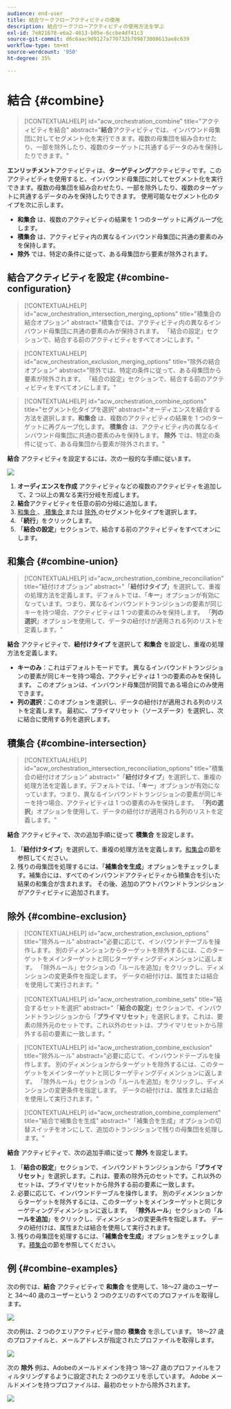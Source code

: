 ```yaml
---
audience: end-user
title: 結合ワークフローアクティビティの使用
description: 結合ワークフローアクティビティの使用方法を学ぶ
exl-id: 7e821678-e6a2-4613-b05e-6ccbe4df41c3
source-git-commit: d6c6aac9d9127a770732b709873008613ae8c639
workflow-type: tm+mt
source-wordcount: '950'
ht-degree: 35%

---
```


# 結合 {#combine}

>[!CONTEXTUALHELP]
>id="acw_orchestration_combine"
>title="アクティビティを結合"
>abstract="**結合**&#x200B;アクティビティでは、インバウンド母集団に対してセグメント化を実行できます。複数の母集団を組み合わせたり、一部を除外したり、複数のターゲットに共通するデータのみを保持したりできます。"

**エンリッチメント**&#x200B;アクティビティは、**ターゲティング**&#x200B;アクティビティです。このアクティビティを使用すると、インバウンド母集団に対してセグメント化を実行できます。複数の母集団を組み合わせたり、一部を除外したり、複数のターゲットに共通するデータのみを保持したりできます。 使用可能なセグメント化のタイプを次に示します。

<!--
The **Combine** activity can be placed after any other activity, but not at the beginning of the workflow. Any activity can be placed after the **Combine**.
-->

* **和集合** は、複数のアクティビティの結果を 1 つのターゲットに再グループ化します。
* **積集合** は、アクティビティ内の異なるインバウンド母集団に共通の要素のみを保持します。
* **除外** では、特定の条件に従って、ある母集団から要素が除外されます。

## 結合アクティビティを設定 {#combine-configuration}

>[!CONTEXTUALHELP]
>id="acw_orchestration_intersection_merging_options"
>title="積集合の結合オプション"
>abstract="積集合では、アクティビティ内の異なるインバウンド母集団に共通の要素のみが保持されます。 「結合の設定」セクションで、結合する前のアクティビティをすべてオンにします。"

>[!CONTEXTUALHELP]
>id="acw_orchestration_exclusion_merging_options"
>title="除外の結合オプション"
>abstract="除外では、特定の条件に従って、ある母集団から要素が除外されます。 「結合の設定」セクションで、結合する前のアクティビティをすべてオンにします。"

>[!CONTEXTUALHELP]
>id="acw_orchestration_combine_options"
>title="セグメント化タイプを選択"
>abstract="オーディエンスを結合する方法を選択します。**和集合** は、複数のアクティビティの結果を 1 つのターゲットに再グループ化します。 **積集合** は、アクティビティ内の異なるインバウンド母集団に共通の要素のみを保持します。 **除外** では、特定の条件に従って、ある母集団から要素が除外されます。"

**結合** アクティビティを設定するには、次の一般的な手順に従います。

![](../assets/workflow-combine.png)

1. **オーディエンスを作成** アクティビティなどの複数のアクティビティを追加して、2 つ以上の異なる実行分岐を形成します。
1. **結合**&#x200B;アクティビティを任意の前の分岐に追加します。
1. [ 和集合 ](#union)、[ 積集合 ](#intersection) または [ 除外 ](#exclusion) のセグメント化タイプを選択します。
1. 「**続行**」をクリックします。
1. 「**結合の設定**」セクションで、結合する前のアクティビティをすべてオンにします。

## 和集合 {#combine-union}

>[!CONTEXTUALHELP]
>id="acw_orchestration_combine_reconciliation"
>title="紐付けオプション"
>abstract="「**紐付けタイプ**」を選択して、重複の処理方法を定義します。デフォルトでは、「**キー**」オプションが有効になっています。つまり、異なるインバウンドトランジションの要素が同じキーを持つ場合、アクティビティは 1 つの要素のみを保持します。 「**列の選択**」オプションを使用して、データの紐付けが適用される列のリストを定義します。"

**結合** アクティビティで、**紐付けタイプ** を選択して **和集合** を設定し、重複の処理方法を定義します。

* **キーのみ**：これはデフォルトモードです。 異なるインバウンドトランジションの要素が同じキーを持つ場合、アクティビティは 1 つの要素のみを保持します。 このオプションは、インバウンド母集団が同質である場合にのみ使用できます。
* **列の選択**：このオプションを選択し、データの紐付けが適用される列のリストを定義します。 最初に、プライマリセット（ソースデータ）を選択し、次に結合に使用する列を選択します。

## 積集合 {#combine-intersection}

>[!CONTEXTUALHELP]
>id="acw_orchestration_intersection_reconciliation_options"
>title="積集合の紐付けオプション"
>abstract="「**紐付けタイプ**」を選択して、重複の処理方法を定義します。デフォルトでは、「**キー**」オプションが有効になっています。つまり、異なるインバウンドトランジションの要素が同じキーを持つ場合、アクティビティは 1 つの要素のみを保持します。 「**列の選択**」オプションを使用して、データの紐付けが適用される列のリストを定義します。"

**結合** アクティビティで、次の追加手順に従って **積集合** を設定します。

1. 「**紐付けタイプ**」を選択して、重複の処理方法を定義します。[和集合](#union)の節を参照してください。
1. 残りの母集団を処理するには、「**補集合を生成**」オプションをチェックします。補集合には、すべてのインバウンドアクティビティから積集合を引いた結果の和集合が含まれます。 その後、追加のアウトバウンドトランジションがアクティビティに追加されます。

## 除外 {#combine-exclusion}

>[!CONTEXTUALHELP]
>id="acw_orchestration_exclusion_options"
>title="除外ルール"
>abstract="必要に応じて、インバウンドテーブルを操作します。 別のディメンションからターゲットを除外するには、このターゲットをメインターゲットと同じターゲティングディメンションに返します。 「除外ルール」セクションの「ルールを追加」をクリックし、ディメンションの変更条件を指定します。 データの紐付けは、属性または結合を使用して実行されます。"

>[!CONTEXTUALHELP]
>id="acw_orchestration_combine_sets"
>title="結合するセットを選択"
>abstract="「**結合の設定**」セクションで、インバウンドトランジションから「**プライマリセット**」を選択します。これは、要素の除外元のセットです。これ以外のセットは、プライマリセットから除外する前の要素に一致します。"

>[!CONTEXTUALHELP]
>id="acw_orchestration_combine_exclusion"
>title="除外ルール"
>abstract="必要に応じて、インバウンドテーブルを操作します。 別のディメンションからターゲットを除外するには、このターゲットをメインターゲットと同じターゲティングディメンションに返します。 「除外ルール」セクションの「ルールを追加」をクリックし、ディメンションの変更条件を指定します。 データの紐付けは、属性または結合を使用して実行されます。"

>[!CONTEXTUALHELP]
>id="acw_orchestration_combine_complement"
>title="結合で補集合を生成"
>abstract="「補集合を生成」オプションの切替スイッチをオンにして、追加のトランジションで残りの母集団を処理します。"

**結合** アクティビティで、次の追加手順に従って **除外** を設定します。

1. 「**結合の設定**」セクションで、インバウンドトランジションから「**プライマリセット**」を選択します。これは、要素の除外元のセットです。これ以外のセットは、プライマリセットから除外する前の要素に一致します。
1. 必要に応じて、インバウンドテーブルを操作します。 別のディメンションからターゲットを除外するには、このターゲットをメインターゲットと同じターゲティングディメンションに返します。 「**除外ルール**」セクションの「**ルールを追加**」をクリックし、ディメンションの変更条件を指定します。 データの紐付けは、属性または結合を使用して実行されます。
1. 残りの母集団を処理するには、「**補集合を生成**」オプションをチェックします。[積集合](#intersection)の節を参照してください。

## 例 {#combine-examples}

次の例では、**結合** アクティビティで **和集合** を使用して、18～27 歳のユーザーと 34～40 歳のユーザーという 2 つのクエリのすべてのプロファイルを取得します。

![](../assets/workflow-union-example.png)

次の例は、2 つのクエリアクティビティ間の **積集合** を示しています。 18～27 歳のプロファイルと、メールアドレスが指定されたプロファイルを取得します。

![](../assets/workflow-intersection-example.png)

次の **除外** 例は、Adobeのメールドメインを持つ 18～27 歳のプロファイルをフィルタリングするように設定された 2 つのクエリを示しています。 Adobe メールドメインを持つプロファイルは、最初のセットから除外されます。

![](../assets/workflow-exclusion-example.png)